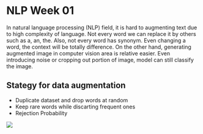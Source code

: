 
# NLP Week 01

In natural language processing (NLP) field, it is hard to augmenting text due to high complexity of language. Not every word we can replace it by others such as a, an, the. Also, not every word has synonym. Even changing a word, the context will be totally difference. On the other hand, generating augmented image in computer vision area is relative easier. Even introducing noise or cropping out portion of image, model can still classify the image.



## Stategy for data augmentation

- Duplicate dataset and drop words at random
- Keep rare words while discarting frequent ones
- Rejection Probability

![]("./img/2022-12-28_21-12.png")
